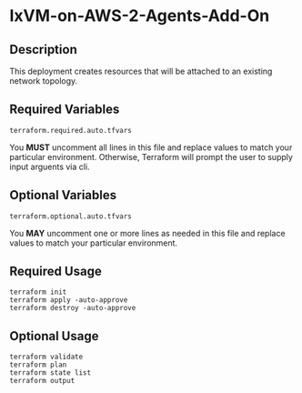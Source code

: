 # IxVM-on-AWS-2-Agents-Add-On

## Description
This deployment creates resources that will be attached to an existing network topology.

## Required Variables
```
terraform.required.auto.tfvars
```
You **MUST** uncomment all lines in this file and replace values to match your particular environment.
Otherwise, Terraform will prompt the user to supply input arguents via cli.

## Optional Variables
```
terraform.optional.auto.tfvars
```
You **MAY** uncomment one or more lines as needed in this file and replace values to match your particular environment.

## Required Usage
```
terraform init
terraform apply -auto-approve
terraform destroy -auto-approve
```

## Optional Usage
```
terraform validate
terraform plan
terraform state list
terraform output
```
